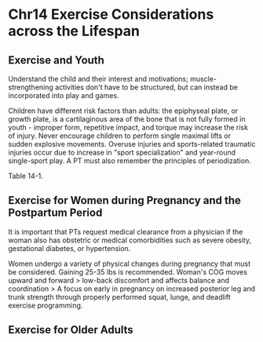 # Chr14 Exercise Considerations across the Lifespan

## Exercise and Youth

Understand the child and their interest and motivations; muscle-strengthening activities don't have to be structured, but can instead be incorporated into play and games. 

Children have different risk factors than adults: the epiphyseal plate, or growth plate, is a cartilaginous area of the bone that is not fully formed in youth - improper form, repetitive impact, and torque may increase the risk of injury. Never encourage children to perform single maximal lifts or sudden explosive movements. Overuse injuries and sports-related traumatic injuries occur due to increase in "sport specialization" and year-round single-sport play. A PT must also remember the principles of periodization.

Table 14-1.


## Exercise for Women during Pregnancy and the Postpartum Period

It is important that PTs request medical clearance from a physician if the woman also has obstetric or medical comorbidities such as severe obesity, gestational diabetes, or hypertension. 

Women undergo a variety of physical changes during pregnancy that must be considered. Gaining 25-35 lbs is recommended. Woman's COG moves upward and forward > low-back discomfort and affects balance and coordination > A focus on early in pregnancy on increased posterior leg and trunk strength through properly performed squat, lunge, and deadlift exercise programming. 

## Exercise for Older Adults
